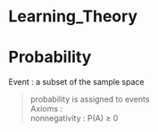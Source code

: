 Learning_Theory
======================
# Probability
Event : a subset of the sample space
> probability is assigned to events   
Axioms :   
> nonnegativity : P(A) $\geq$ 0
